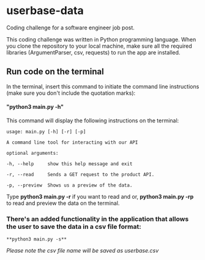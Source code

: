 # userbase-data
Coding challenge for a software engineer job post. 

This coding challenge was written in Python programming language. When you clone the repository to your local machine, make sure all the required libraries (ArgumentParser, csv, requests) to run the app are installed.

## Run code on the terminal

In the terminal, insert this command to initiate the command line instructions (make sure you don't include the quotation marks): 

#### "python3 main.py -h"

This command will display the following instructions on the terminal:


    usage: main.py [-h] [-r] [-p]

    A command line tool for interacting with our API

    optional arguments:

    -h, --help     show this help message and exit
   
    -r, --read     Sends a GET request to the product API.
   
    -p, --preview  Shows us a preview of the data.

Type **python3 main.py -r** if you want to read and or, **python3 main.py -rp** to read and preview the data on the terminal.

### There's an added functionality in the application that allows the user to save the data in a csv file format:

    **python3 main.py -s**

*Please note the csv file name will be saved as userbase.csv*
